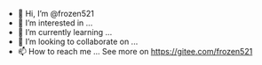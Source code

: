- 👋 Hi, I’m @frozen521
- 👀 I’m interested in ...
- 🌱 I’m currently learning ...
- 💞️ I’m looking to collaborate on ...
- 📫 How to reach me ...
See more on https://gitee.com/frozen521
<!---
frozen521/frozen521 is a ✨ special ✨ repository because its `README.md` (this file) appears on your GitHub profile.
You can click the Preview link to take a look at your changes.
--->
